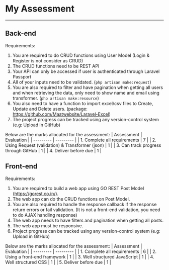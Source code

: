# My Assessment

<hr>

## Back-end

Requirements:
1. You are required to do CRUD functions using User Model (Login & Register is not consider as CRUD)
2. The CRUD functions need to be REST API
3. Your API can only be accessed if user is authenticated through Laravel Passport
4. All of your inputs need to be validated. (```php artisan make:request```)
5. You are also required to filter and have pagination when getting all users and when retrieving the data,
only need to show name and email using transformer. (```php artisan make:resource```)
6. You also need to have a function to import excel/csv files to Create, Update and Delete users.
(package: https://github.com/Maatwebsite/Laravel-Excel)
7. The project progress can be tracked using any version-control system (e.g: Upload in GitHub)

Below are the marks allocated for the assessment:
| Assessment | Evaluation |
| --------- | --------- |
| 1. Complete all requirements | 7 |
| 2. Using Request (validation) & Transformer (json) | 1 |
| 3. Can track progress through GitHub | 1 |
| 4. Deliver before due | 1 |

## Front-end

Requirements:
1. You are required to build a web app using GO REST Post Model (https://gorest.co.in/).
2. The web app can do the CRUD functions on Post Model.
3. You are also required to handle the response callback if the response return errors or fail validation. (It
is not a front-end validation, you need to do AJAX handling response)
4. The web app needs to have filters and pagination when getting all posts.
5. The web app must be responsive.
6. Project progress can be tracked using any version-control system (e.g: Upload in GitHub)

Below are the marks allocated for the assessment:
| Assessment | Evaluation |
| --------- | --------- |
| 1. Complete all requirements | 6 |
| 2. Using a front-end framework | 1 |
| 3. Well structured JavaScript  | 1 |
| 4. Well structured CSS  | 1 |
| 5. Deliver before due | 1 |
